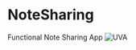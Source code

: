 # NoteSharing
Functional Note Sharing App 
![UVA](https://github.com/RuiyuZhang69/NoteSharing/assets/134260297/45a5919a-be8b-4464-834b-af2aef5fa2d4)
